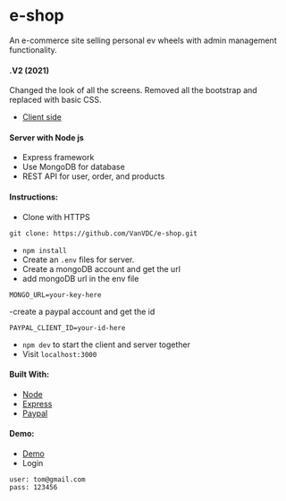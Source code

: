 # e-shop
An e-commerce site selling personal ev wheels with admin management functionality.

#### .V2 (2021)
Changed the look of all the screens. Removed all the bootstrap and replaced with basic CSS. 


- [Client side](https://github.com/VanVDC/e-shop/tree/main/frontend)

#### Server with Node js

- Express framework
- Use MongoDB for database
- REST API for user, order, and products

#### Instructions:

- Clone with HTTPS

```
git clone: https://github.com/VanVDC/e-shop.git
```

- `npm install`
- Create an `.env` files for server.
- Create a mongoDB account and get the url
- add mongoDB url in the env file

```
MONGO_URL=your-key-here
```
-create a paypal account and get the id
```
PAYPAL_CLIENT_ID=your-id-here
```

- `npm dev` to start the client and server together
- Visit `localhost:3000`

#### Built With:
- [Node](https://nodejs.org/en/)
- [Express](https://github.com/expressjs/express)
- [Paypal](https://developer.paypal.com/home/)

#### Demo:

- [Demo](https://evwheels.herokuapp.com/)
- Login

```
user: tom@gmail.com
pass: 123456
```
